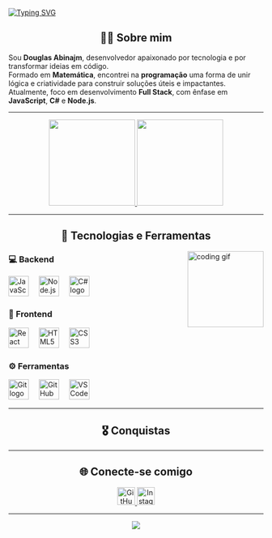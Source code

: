 [![Typing SVG](https://readme-typing-svg.herokuapp.com?font=Fira+Code&weight=600&pause=1000&color=26618D&width=435&lines=Bem-vindo(a)+ao+meu+perfil!+%F0%9F%98%81;Welcome+to+my+profile!+%F0%9F%98%81)](https://git.io/typing-svg)

<h2 align="center">👨‍💻 Sobre mim</h2>

Sou **Douglas Abinajm**, desenvolvedor apaixonado por tecnologia e por transformar ideias em código.  
Formado em **Matemática**, encontrei na **programação** uma forma de unir lógica e criatividade para construir soluções úteis e impactantes.  
Atualmente, foco em desenvolvimento **Full Stack**, com ênfase em **JavaScript**, **C#** e **Node.js**.  

---

<div align="center">
   <a href="https://github.com/DouglasAbinajm">
      <img height="170em" src="https://github-readme-stats.vercel.app/api?username=DouglasAbinajm&show_icons=true&theme=tokyonight&include_all_commits=true&count_private=true"/>
      <img height="170em" src="https://github-readme-stats.vercel.app/api/top-langs/?username=DouglasAbinajm&layout=compact&langs_count=6&theme=tokyonight"/>
   </a>
</div>

---

<h2 align="center">🚀 Tecnologias e Ferramentas</h2>

<img align="right" height="150" src="https://i.pinimg.com/originals/c0/6c/2b/c06c2b9f16567b653e62bea9698a7993.gif" alt="coding gif" />

### 💻 Backend
<div align="left">
  <img src="https://cdn.jsdelivr.net/gh/devicons/devicon/icons/javascript/javascript-original.svg" height="40" alt="JavaScript logo" />
  <img width="12" />
  <img src="https://cdn.jsdelivr.net/gh/devicons/devicon/icons/nodejs/nodejs-original.svg" height="40" alt="Node.js logo" />
  <img width="12" />
  <img src="https://cdn.jsdelivr.net/gh/devicons/devicon/icons/csharp/csharp-original.svg" height="40" alt="C# logo" />
</div>

### 🎨 Frontend
<div align="left">
  <img src="https://cdn.jsdelivr.net/gh/devicons/devicon/icons/react/react-original.svg" height="40" alt="React logo" />
  <img width="12" />
  <img src="https://cdn.jsdelivr.net/gh/devicons/devicon/icons/html5/html5-original.svg" height="40" alt="HTML5 logo" />
  <img width="12" />
  <img src="https://cdn.jsdelivr.net/gh/devicons/devicon/icons/css3/css3-original.svg" height="40" alt="CSS3 logo" />
</div>

### ⚙️ Ferramentas
<div align="left">
  <img src="https://cdn.jsdelivr.net/gh/devicons/devicon/icons/git/git-original.svg" height="40" alt="Git logo" />
  <img width="12" />
  <img src="https://cdn.jsdelivr.net/gh/devicons/devicon/icons/github/github-original.svg" height="40" alt="GitHub logo" />
  <img width="12" />
  <img src="https://cdn.jsdelivr.net/gh/devicons/devicon/icons/vscode/vscode-original.svg" height="40" alt="VSCode logo" />
</div>

---

<h2 align="center">🎖️ Conquistas</h2>

<div align="center">
  

</div>

---

<h2 align="center">🌐 Conecte-se comigo</h2>

<div align="center">
 <a href="https://github.com/DouglasAbinajm" target="_blank">
  <img src="https://img.shields.io/static/v1?message=GitHub&logo=github&label=&color=181717&logoColor=white&labelColor=&style=for-the-badge" height="35" alt="GitHub logo" />
 </a>
 <a href="https://www.instagram.com/DouglasAbinajm/" target="_blank">
  <img src="https://img.shields.io/static/v1?message=Instagram&logo=instagram&label=&color=E4405F&logoColor=white&labelColor=&style=for-the-badge" height="35" alt="Instagram logo" />
 </a>

---

<div align="center">
  
![](https://komarev.com/ghpvc/?username=DouglasAbinajm&color=26618D&style=flat-square)

</div>
